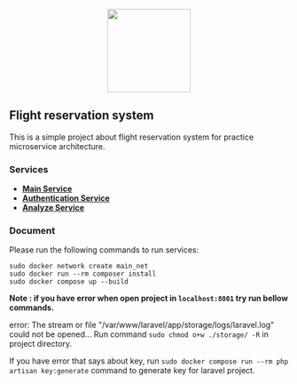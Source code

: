 <p align="center"><a href="https://laravel.com" target="_blank"><img src="https://hackr.io/tutorials/microservices/logo-microservices.svg?ver=1557508246" width="150"></a></p>

## Flight reservation system

This is a simple project about flight reservation system for practice microservice architecture.

### Services

-   **[Main Service](https://github.com/SadeghSohani/main_service)**
-   **[Authentication Service](https://github.com/SadeghSohani/authentication_service)**
-   **[Analyze Service](https://github.com/alipar76/analyze_service)**

### Document

Please run the following commands to run services:

```
sudo docker network create main_net
sudo docker run --rm composer install
sudo docker compose up --build
```

**Note : if you have error when open project in `localhost:8001` try run bellow commands.**

error: The stream or file "/var/www/laravel/app/storage/logs/laravel.log" could not be opened...
Run command `sudo chmod o+w ./storage/ -R` in project directory.

If you have error that says about key, run `sudo docker compose run --rm php artisan key:generate` command to generate key for laravel project.
